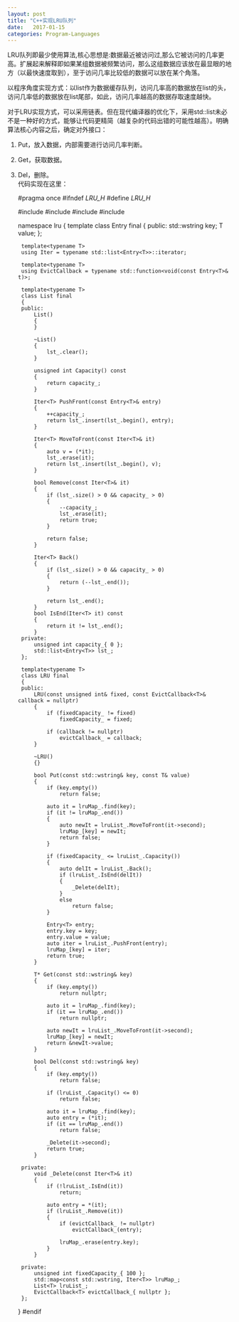 ```yaml
---
layout: post
title: "C++实现LRU队列"
date:   2017-01-15
categories: Program-Languages
---
```


LRU队列即最少使用算法,核心思想是:数据最近被访问过,那么它被访问的几率更高。扩展起来解释即如果某组数据被频繁访问，那么这组数据应该放在最显眼的地方（以最快速度取到），至于访问几率比较低的数据可以放在某个角落。

以程序角度实现方式：以list作为数据缓存队列，访问几率高的数据放在list的头，访问几率低的数据放在list尾部，如此，访问几率越高的数据存取速度越快。

对于LRU实现方式，可以采用链表。但在现代编译器的优化下，采用std::list未必不是一种好的方式，能够让代码更精简（越复杂的代码出错的可能性越高）。明确算法核心内容之后，确定对外接口：  
1. Put，放入数据，内部需要进行访问几率判断。  
2. Get，获取数据。  
3. Del，删除。  
代码实现在这里：  

    #pragma once
    #ifndef _LRU_H_
    #define _LRU_H_

    #include <string>
    #include <functional>
    #include <map>
    #include <list>

    namespace lru
    {
    	template<typename T>
    	class Entry final
    	{
    	public:
    		std::wstring key;
    		T value;
    	};

    	template<typename T>
    	using Iter = typename std::list<Entry<T>>::iterator;
    
    	template<typename T>
    	using EvictCallback = typename std::function<void(const Entry<T>& t)>;

    	template<typename T>
    	class List final
    	{
    	public:
    		List()
    		{
    		}
    
    		~List()
    		{
    			lst_.clear();
    		}
    
    		unsigned int Capacity() const
    		{
    			return capacity_;
    		}
    
    		Iter<T> PushFront(const Entry<T>& entry)
    		{
    			++capacity_;
    			return lst_.insert(lst_.begin(), entry);
    		}
    
    		Iter<T> MoveToFront(const Iter<T>& it)
    		{
    			auto v = (*it);
    			lst_.erase(it);
    			return lst_.insert(lst_.begin(), v);
    		}
    
    		bool Remove(const Iter<T>& it)
    		{
    			if (lst_.size() > 0 && capacity_ > 0)
    			{
    				--capacity_;
    				lst_.erase(it);
    				return true;
    			}
    			
    			return false;
    		}
    		
    		Iter<T> Back()
    		{
    			if (lst_.size() > 0 && capacity_ > 0)
    			{
    				return (--lst_.end());
    			}
    
    			return lst_.end();
    		}
    		bool IsEnd(Iter<T> it) const
    		{
    			return it != lst_.end();
    		}
    	private:
    		unsigned int capacity_{ 0 };
    		std::list<Entry<T>> lst_;
    	};

    	template<typename T>
    	class LRU final
    	{
    	public:
    		LRU(const unsigned int& fixed, const EvictCallback<T>& callback = nullptr)
    		{
    			if (fixedCapacity_ != fixed)
    				fixedCapacity_ = fixed;
    
    			if (callback != nullptr)
    				evictCallback_ = callback;
    		}
    
    		~LRU()
    		{}
    
    		bool Put(const std::wstring& key, const T& value)
    		{
    			if (key.empty())
    				return false;
    
    			auto it = lruMap_.find(key);
    			if (it != lruMap_.end())
    			{
    				auto newIt = lruList_.MoveToFront(it->second);
    				lruMap_[key] = newIt;
    				return false;
    			}
    
    			if (fixedCapacity_ <= lruList_.Capacity())
    			{
    				auto delIt = lruList_.Back();
    				if (lruList_.IsEnd(delIt))
    				{
    					_Delete(delIt);
    				}
    				else
    					return false;
    			}
    
    			Entry<T> entry;
    			entry.key = key;
    			entry.value = value;
    			auto iter = lruList_.PushFront(entry);
    			lruMap_[key] = iter;
    			return true;
    		}
    
    		T* Get(const std::wstring& key)
    		{
    			if (key.empty())
    				return nullptr;
    
    			auto it = lruMap_.find(key);
    			if (it == lruMap_.end())
    				return nullptr;
    
    			auto newIt = lruList_.MoveToFront(it->second);
    			lruMap_[key] = newIt;
    			return &newIt->value;
    		}
    
    		bool Del(const std::wstring& key)
    		{
    			if (key.empty())
    				return false;
    
    			if (lruList_.Capacity() <= 0)
    				return false;
    
    			auto it = lruMap_.find(key);
    			auto entry = (*it);
    			if (it == lruMap_.end())
    				return false;
    
    			_Delete(it->second);
    			return true;
    		}
    	
    	private:
    		void _Delete(const Iter<T>& it)
    		{
    			if (!lruList_.IsEnd(it))
    				return;
    
    			auto entry = *(it);
    			if (lruList_.Remove(it))
    			{
    				if (evictCallback_ != nullptr)
    					evictCallback_(entry);
    
    				lruMap_.erase(entry.key);
    			}
    		}
    
    	private:
    		unsigned int fixedCapacity_{ 100 };
    		std::map<const std::wstring, Iter<T>> lruMap_;
    		List<T> lruList_;
    		EvictCallback<T> evictCallback_{ nullptr };
    	};
    }
    #endif
